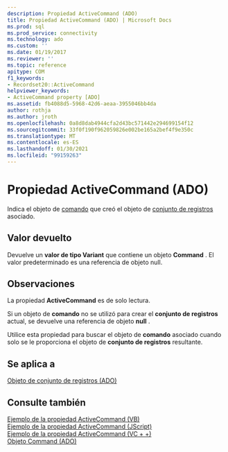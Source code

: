 ```yaml
---
description: Propiedad ActiveCommand (ADO)
title: Propiedad ActiveCommand (ADO) | Microsoft Docs
ms.prod: sql
ms.prod_service: connectivity
ms.technology: ado
ms.custom: ''
ms.date: 01/19/2017
ms.reviewer: ''
ms.topic: reference
apitype: COM
f1_keywords:
- Recordset20::ActiveCommand
helpviewer_keywords:
- ActiveCommand property [ADO]
ms.assetid: fb4088d5-5968-42d6-aeaa-3955046bb4da
author: rothja
ms.author: jroth
ms.openlocfilehash: 0a8d8dab4944cfa2d43bc571442e294699154f12
ms.sourcegitcommit: 33f0f190f962059826e002be165a2bef4f9e350c
ms.translationtype: MT
ms.contentlocale: es-ES
ms.lasthandoff: 01/30/2021
ms.locfileid: "99159263"
---
```

# <a name="activecommand-property-ado"></a>Propiedad ActiveCommand (ADO)
Indica el objeto de [comando](./command-object-ado.md) que creó el objeto de [conjunto de registros](./recordset-object-ado.md) asociado.  
  
## <a name="return-value"></a>Valor devuelto  
 Devuelve un **valor de tipo Variant** que contiene un objeto **Command** . El valor predeterminado es una referencia de objeto null.  
  
## <a name="remarks"></a>Observaciones  
 La propiedad **ActiveCommand** es de solo lectura.  
  
 Si un objeto de **comando** no se utilizó para crear el **conjunto de registros** actual, se devuelve una referencia de objeto **null** .  
  
 Utilice esta propiedad para buscar el objeto de **comando** asociado cuando solo se le proporciona el objeto de **conjunto de registros** resultante.  
  
## <a name="applies-to"></a>Se aplica a  
 [Objeto de conjunto de registros (ADO)](./recordset-object-ado.md)  
  
## <a name="see-also"></a>Consulte también  
 [Ejemplo de la propiedad ActiveCommand (VB)](./activecommand-property-example-vb.md)   
 [Ejemplo de la propiedad ActiveCommand (JScript)](./activecommand-property-example-jscript.md)   
 [Ejemplo de la propiedad ActiveCommand (VC + +)](./activecommand-property-example-vc.md)   
 [Objeto Command (ADO)](./command-object-ado.md)